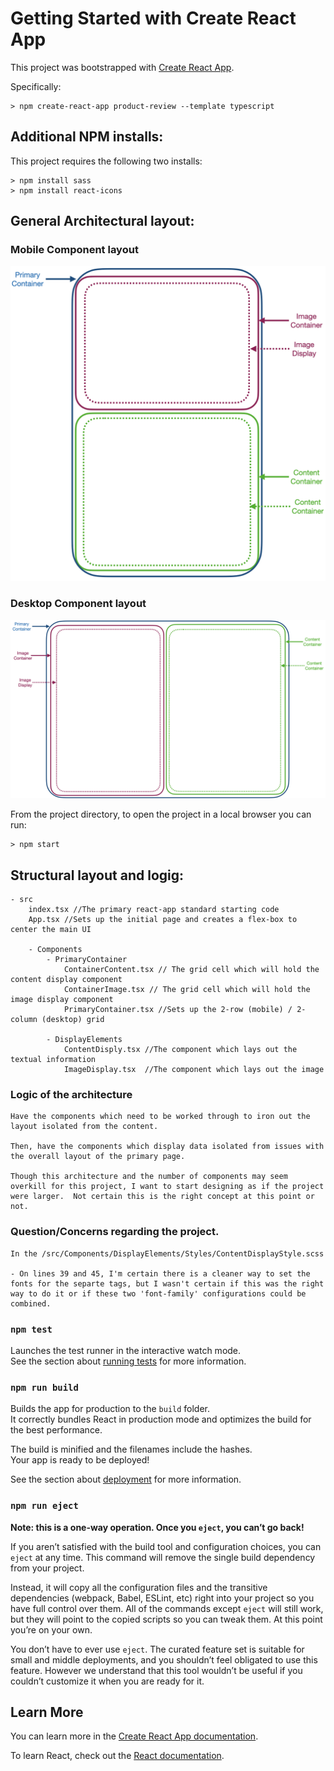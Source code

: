 # Getting Started with Create React App

This project was bootstrapped with [Create React App](https://github.com/facebook/create-react-app).

Specifically:

```
> npm create-react-app product-review --template typescript
```

## Additional NPM installs:

This project requires the following two installs:

```
> npm install sass
> npm install react-icons
```

## General Architectural layout:

### Mobile Component layout
![mobile](./OutlineMobile.png)

### Desktop Component layout
![desktop](./OutlineDesktop.png)

From the project directory, to open the project in a local browser you can run:

```
> npm start
```

## Structural layout and logig:

	- src
		index.tsx //The primary react-app standard starting code
		App.tsx //Sets up the initial page and creates a flex-box to center the main UI

		- Components
			- PrimaryContainer
				ContainerContent.tsx // The grid cell which will hold the content display component 
				ContainerImage.tsx // The grid cell which will hold the image display component
				PrimaryContainer.tsx //Sets up the 2-row (mobile) / 2-column (desktop) grid

			- DisplayElements
				ContentDisply.tsx //The component which lays out the textual information 
				ImageDisplay.tsx  //The component which lays out the image 

### Logic of the architecture

	Have the components which need to be worked through to iron out the layout isolated from the content.

	Then, have the components which display data isolated from issues with the overall layout of the primary page.

	Though this architecture and the number of components may seem overkill for this project, I want to start designing as if the project were larger.  Not certain this is the right concept at this point or not.

### Question/Concerns regarding the project.

	In the /src/Components/DisplayElements/Styles/ContentDisplayStyle.scss

	- On lines 39 and 45, I'm certain there is a cleaner way to set the fonts for the separte tags, but I wasn't certain if this was the right way to do it or if these two 'font-family' configurations could be combined.


### `npm test`

Launches the test runner in the interactive watch mode.\
See the section about [running tests](https://facebook.github.io/create-react-app/docs/running-tests) for more information.

### `npm run build`

Builds the app for production to the `build` folder.\
It correctly bundles React in production mode and optimizes the build for the best performance.

The build is minified and the filenames include the hashes.\
Your app is ready to be deployed!

See the section about [deployment](https://facebook.github.io/create-react-app/docs/deployment) for more information.

### `npm run eject`

**Note: this is a one-way operation. Once you `eject`, you can’t go back!**

If you aren’t satisfied with the build tool and configuration choices, you can `eject` at any time. This command will remove the single build dependency from your project.

Instead, it will copy all the configuration files and the transitive dependencies (webpack, Babel, ESLint, etc) right into your project so you have full control over them. All of the commands except `eject` will still work, but they will point to the copied scripts so you can tweak them. At this point you’re on your own.

You don’t have to ever use `eject`. The curated feature set is suitable for small and middle deployments, and you shouldn’t feel obligated to use this feature. However we understand that this tool wouldn’t be useful if you couldn’t customize it when you are ready for it.

## Learn More

You can learn more in the [Create React App documentation](https://facebook.github.io/create-react-app/docs/getting-started).

To learn React, check out the [React documentation](https://reactjs.org/).
